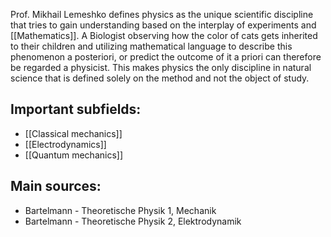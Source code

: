 Prof. Mikhail Lemeshko defines physics as the unique scientific discipline that tries to gain understanding based on the interplay of experiments and [[Mathematics]]. A Biologist observing how the color of cats gets inherited to their children and utilizing mathematical language to describe this phenomenon a posteriori, or predict the outcome of it a priori can therefore be regarded a physicist. This makes physics the only discipline in natural science that is defined solely on the method and not the object of study.


## Important subfields:
- [[Classical mechanics]]
- [[Electrodynamics]]
- [[Quantum mechanics]]



## Main sources:
- Bartelmann - Theoretische Physik 1, Mechanik
- Bartelmann - Theoretische Physik 2, Elektrodynamik